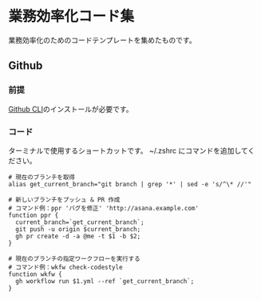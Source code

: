 # 業務効率化コード集
業務効率化のためのコードテンプレートを集めたものです。

## Github
### 前提
[Github CLI](https://cli.github.com/)のインストールが必要です。

### コード
ターミナルで使用するショートカットです。
~/.zshrc にコマンドを追加してください。

```
# 現在のブランチを取得
alias get_current_branch="git branch | grep '*' | sed -e 's/^\* //'"

# 新しいブランチをプッシュ & PR 作成
# コマンド例：ppr 'バグを修正' 'http://asana.example.com'
function ppr {
  current_branch=`get_current_branch`;
  git push -u origin $current_branch;
  gh pr create -d -a @me -t $1 -b $2;
}

# 現在のブランチの指定ワークフローを実行する
# コマンド例：wkfw check-codestyle
function wkfw {
  gh workflow run $1.yml --ref `get_current_branch`;
}

```